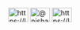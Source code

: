 <p align="left">
<a href="https://www.linkedin.com/in/nisha-rathod-093a86190/" target="blank"><img align="center" src="https://raw.githubusercontent.com/rahuldkjain/github-profile-readme-generator/master/src/images/icons/Social/linked-in-alt.svg" alt="https://linkedin.com/in/nisha-rathod-093a86190/" height="30" width="40" /></a>
<a href="https://medium.com/@nisharathod5093" target="blank"><img align="center" src="https://raw.githubusercontent.com/rahuldkjain/github-profile-readme-generator/master/src/images/icons/Social/medium.svg" alt="@nisharathod5093" height="30" width="40" /></a>
<a href="https://leetcode.com/u/NishaRathod231/" target="blank"><img align="center" src="https://raw.githubusercontent.com/rahuldkjain/github-profile-readme-generator/master/src/images/icons/Social/leet-code.svg" alt="https://leetcode.com/u/nisharathod231/" height="30" width="40" /></a>
</p>
